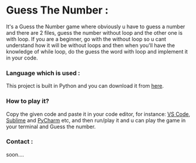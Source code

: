 # Guess The Number :
It's a Guess the Number game where obviously u have to guess a number and there are 2 files, guess the number without loop and the other one is with loop. If you are a beginner, go with the without loop so u cant understand how it will be without loops and then when you'll have the knowledge of while loop, do the guess the word with loop and implement it in your code.

### Language which is used :
This project is built in Python and you can download it from [here](https://www.python.org/downloads/).

### How to play it?
Copy the given code and paste it in your code editor, for instance: [VS Code](https://code.visualstudio.com/), [Sublime](https://www.sublimetext.com/) and [PyCharm](https://www.jetbrains.com/pycharm/) etc, and then run/play it and u can play the game in your terminal and Guess the number.

### Contact :
soon....
